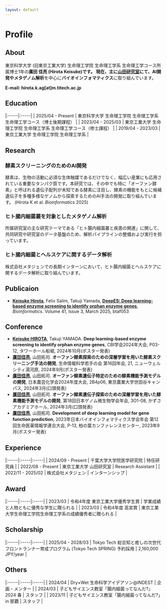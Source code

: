 ```yaml
---
layout: default
---
```

# Profile
## About
東京科学大学 (旧東京工業大学) 生命理工学院 生命理工学系 生命理工学コース所属博士1年の**廣田 佳亮 (Hirota Keisuke)**です。
現在、主に[山田研究室](https://comp.bio.titech.ac.jp/)にて、**AI開発**や**メタゲノム解析**を中心に**バイオインフォマティクス**に取り組んでいます。

**E-mail: hirota.k.ag\[at\]m.titech.ac.jp**

## Education

|:-----|:-----|
| 2025/04 - Present | 東京科学大学 生命理工学院 生命理工学系 生命理工学コース（博士後期課程） |
| 2023/04 - 2025/03 | 東京工業大学 生命理工学院 生命理工学系 生命理工学コース（修士課程） |
| 2019/04 - 2023/03 | 東京工業大学 生命理工学院 生命理工学系 |

## Research
### 酵素スクリーニングのためのAI開発
酵素は、生物の活動に必須な生体触媒であるだけでなく、幅広い産業にも応用されている重要なタンパク質です。本研究では、その中でも特に「オーファン酵素」と呼ばれる遺伝子配列が未知である酵素に注目し、酵素の機能をもとに候補遺伝子を多種多様なゲノムから探索するためのAI手法の開発に取り組んでいます。 (Hirota K et al. *Bioinformatics* 2025)

### ヒト腸内細菌叢を対象としたメタゲノム解析
所属研究室の主な研究テーマである「ヒト腸内細菌叢と疾患の関連」に関して、共同研究や研究室のデータ基盤のため、解析パイプラインの整備および実行を担っています。

### ヒト腸内細菌とヘルスケアに関するデータ解析
株式会社メタジェンでの長期インターンにおいて、ヒト腸内細菌とヘルスケアに関するデータ解析に取り組んでいます。

## Publicaion
- **<u>Keisuke Hirota</u>**, Felix Salim, Takuji Yamada, **[DeepES: Deep learning-based enzyme screening to identify orphan enzyme genes](https://doi.org/10.1093/bioinformatics/btaf053)**, *Bioinformatics*. Volume 41, Issue 3, March 2025, btaf053

## Conference
- **<u>Keisuke HIROTA</u>**, Takuji YAMADA. **Deep learning-based enzyme screening to identify orphan enzyme genes**, CBI学会2024年大会, P03-12, タワーホール船堀, 2024年10月(ポスター発表)
- **<u>廣田佳亮</u>**, 山田拓司. **オーファン酵素探索のための深層学習を用いた酵素スクリーニング手法の開発**, 生命情報科学若手の会 第16回年会, 21, ニューウェルシティ湯河原, 2024年9月(ポスター発表)
- **<u>廣田佳亮</u>**, 山田拓司. **オーファン酵素遺伝子特定のための酵素機能予測モデルの開発**, 日本農芸化学会2024年度大会, 2B4p06, 東京農業大学世田谷キャンパス, 2024年3月(口頭発表)
- **<u>廣田佳亮</u>**, 山田拓司. **オーファン酵素遺伝子探索のための深層学習を用いた酵素機能予測モデルの開発**, 第18回日本ゲノム微生物学会年会, 3O1-08, かずさアカデミアホール, 2024年3月(口頭発表)
- **<u>廣田佳亮</u>**, 山田拓司. **Development of deep learning model for gene function prediction**, 2023年日本バイオインフォマティクス学会年会 第12回生命医薬情報学連合大会, P-13, 柏の葉カンファレンスセンター, 2023年9月(ポスター発表)

## Experience

|:-----|:-----|:-----|
| 2024/09 - Present | 千葉大学大学院医学研究院 | 特任研究員 |
| 2022/08 - Present | 東京工業大学 山田研究室 | Research Assistant |
| 2022/11 - 2025/02 | 株式会社メタジェン | インターンシップ |

## Award

|:-----|:-----|:-----|
| 2023/03 | 令和4年度 東京工業大学優秀学生賞 | 学業成績と人物ともに優秀な学生に贈られる |
| 2023/03 | 令和4年度 高宮賞 | 東京工業大学生命理工学院生命理工学系の成績優秀者に贈られる |

## Scholarship

|:-----|:-----|:-----|
| 2025/04 - 2028/03 | Tokyo Tech 総合知と癒しの次世代フロントランナー育成プログラム (Tokyo Tech SPRING) 予約採用 | 2,160,000 JPY/year |

## Others

|:-----|:-----|:-----|
| 2024/04 | Dry×Wet 生命科学アイデアソン@INDEST | 企画・メンター |
| 2024/03 | 子どもサイエンス教室「腸内細菌ってなんだ?」2024 春 | スタッフ |
| 2023/11 | 子どもサイエンス教室「腸内細菌ってなんだ?」in 那覇 | スタッフ |
